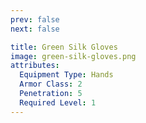 ```yaml
---
prev: false
next: false

title: Green Silk Gloves
image: green-silk-gloves.png
attributes:
  Equipment Type: Hands
  Armor Class: 2
  Penetration: 5
  Required Level: 1
---
```




<MyItemComponent :item="$frontmatter" />


